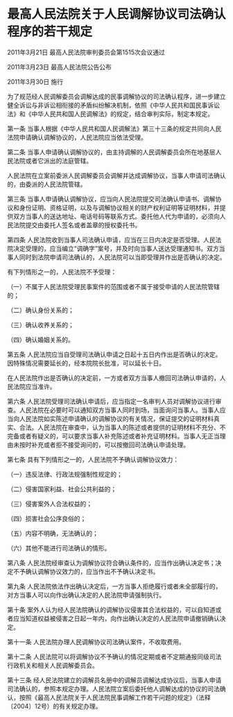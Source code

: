 # 最高人民法院关于人民调解协议司法确认程序的若干规定

2011年3月21日 最高人民法院审判委员会第1515次会议通过

2011年3月23日 最高人民法院公告公布

2011年3月30日 施行

为了规范经人民调解委员会调解达成的民事调解协议的司法确认程序，进一步建立健全诉讼与非诉讼相衔接的矛盾纠纷解决机制，依照《中华人民共和国民事诉讼法》和《中华人民共和国人民调解法》的规定，结合审判实际，制定本规定。

第一条 当事人根据《中华人民共和国人民调解法》第三十三条的规定共同向人民法院申请确认调解协议的，人民法院应当依法受理。

第二条 当事人申请确认调解协议的，由主持调解的人民调解委员会所在地基层人民法院或者它派出的法庭管辖。

人民法院在立案前委派人民调解委员会调解并达成调解协议，当事人申请司法确认的，由委派的人民法院管辖。

第三条 当事人申请确认调解协议，应当向人民法院提交司法确认申请书、调解协议和身份证明、资格证明，以及与调解协议相关的财产权利证明等证明材料，并提供双方当事人的送达地址、电话号码等联系方式。委托他人代为申请的，必须向人民法院提交由委托人签名或者盖章的授权委托书。

第四条 人民法院收到当事人司法确认申请，应当在三日内决定是否受理。人民法院决定受理的，应当编立“调确字”案号，并及时向当事人送达受理通知书。双方当事人同时到法院申请司法确认的，人民法院可以当即受理并作出是否确认的决定。

有下列情形之一的，人民法院不予受理：

（一）不属于人民法院受理民事案件的范围或者不属于接受申请的人民法院管辖的；

（二）确认身份关系的；

（三）确认收养关系的；

（四）确认婚姻关系的。

第五条 人民法院应当自受理司法确认申请之日起十五日内作出是否确认的决定。因特殊情况需要延长的，经本院院长批准，可以延长十日。

在人民法院作出是否确认的决定前，一方或者双方当事人撤回司法确认申请的，人民法院应当准许。

第六条 人民法院受理司法确认申请后，应当指定一名审判人员对调解协议进行审查。人民法院在必要时可以通知双方当事人同时到场，当面询问当事人。当事人应当向人民法院如实陈述申请确认的调解协议的有关情况，保证提交的证明材料真实、合法。人民法院在审查中，认为当事人的陈述或者提供的证明材料不充分、不完备或者有疑义的，可以要求当事人补充陈述或者补充证明材料。当事人无正当理由未按时补充或者拒不接受询问的，可以按撤回司法确认申请处理。

第七条 具有下列情形之一的，人民法院不予确认调解协议效力：

（一）违反法律、行政法规强制性规定的；

（二）侵害国家利益、社会公共利益的；

（三）侵害案外人合法权益的；

（四）损害社会公序良俗的；

（五）内容不明确，无法确认的；

（六）其他不能进行司法确认的情形。

第八条 人民法院经审查认为调解协议符合确认条件的，应当作出确认决定书；决定不予确认调解协议效力的，应当作出不予确认决定书。

第九条 人民法院依法作出确认决定后，一方当事人拒绝履行或者未全部履行的，对方当事人可以向作出确认决定的人民法院申请强制执行。

第十条 案外人认为经人民法院确认的调解协议侵害其合法权益的，可以自知道或者应当知道权益被侵害之日起一年内，向作出确认决定的人民法院申请撤销确认决定。

第十一条 人民法院办理人民调解协议司法确认案件，不收取费用。

第十二条 人民法院可以将调解协议不予确认的情况定期或者不定期通报同级司法行政机关和相关人民调解委员会。

第十三条 经人民法院建立的调解员名册中的调解员调解达成协议后，当事人申请司法确认的，参照本规定办理。人民法院立案后委托他人调解达成的协议的司法确认，按照《最高人民法院关于人民法院民事调解工作若干问题的规定》（法释〔2004〕12号）的有关规定办理。
